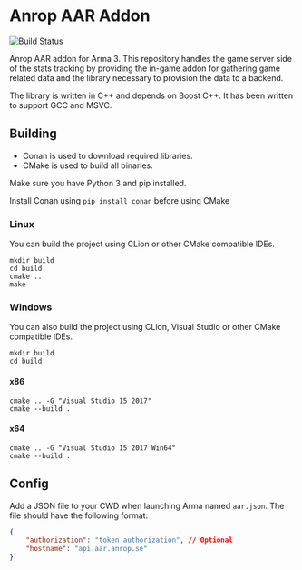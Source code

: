 # Anrop AAR Addon

[![Build Status](https://travis-ci.org/Anrop/AAR-Addon.svg)](https://travis-ci.org/Anrop/AAR-Addon)

Anrop AAR addon for Arma 3.
This repository handles the game server side of the stats tracking by providing the in-game addon for gathering game related data and the library necessary to provision the data to a backend.

The library is written in C++ and depends on Boost C++.
It has been written to support GCC and MSVC.

## Building

* Conan is used to download required libraries.
* CMake is used to build all binaries.

Make sure you have Python 3 and pip installed.

Install Conan using `pip install conan` before using CMake

### Linux

You can build the project using CLion or other CMake compatible IDEs.

```
mkdir build
cd build
cmake ..
make
```

### Windows

You can also build the project using CLion, Visual Studio or other CMake compatible IDEs.

```
mkdir build
cd build
```

#### x86

```
cmake .. -G "Visual Studio 15 2017"
cmake --build .
```

#### x64

```
cmake .. -G "Visual Studio 15 2017 Win64"
cmake --build .
```

## Config

Add a JSON file to your CWD when launching Arma named `aar.json`.
The file should have the following format:
````json
{
	"authorization": "token authorization", // Optional
	"hostname": "api.aar.anrop.se"
}
````
